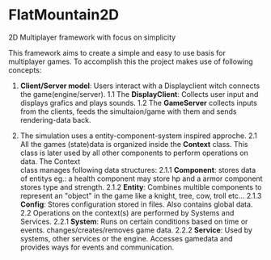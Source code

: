 # FlatMountain2D
2D Multiplayer framework with focus on simplicity

This framework aims to create a simple and easy to use basis for multiplayer games.
To accomplish this the project makes use of following concepts:
  1. __Client/Server model__: Users interact with a Displayclient witch connects the game(engine/server).
    1.1 The __DisplayClient__: Collects user input and displays grafics and plays sounds.
    1.2 The __GameServer__ collects inputs from the clients, feeds the simultaion/game with them and sends rendering-data back. 
    
  2. The simulation uses a entity-component-system inspired approche.
    2.1 All the games (state)data is organized inside the __Context__ class. This class is later used by all other components to perform operations on data. The Context  
        class manages following data structures:
        2.1.1 __Component__: stores data of entitys eg.: a health component may store hp and a armor component stores type and strength.
        2.1.2 __Entity__: Combines multible components to represent an "object" in the game like a knight, tree, cow, troll etc...
        2.1.3 __Config__: Stores configuration stored in files. Also contains global data.  
    2.2 Operations on the context(s) are performed by Systems and Services.
      2.2.1 __System__: Runs on certain conditions based on time or events. changes/creates/removes game data.
      2.2.2 __Service__: Used by systems, other services or the engine. Accesses gamedata and provides ways for events and communication.
